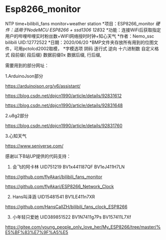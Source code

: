 # Esp8266_monitor
NTP time+bilibili_fans monitor+weather station
 *项目：ESP8266_monitor
 *硬件：适用于NodeMCU ESP8266 + ssd1306 128*32
 *功能：连接WiFi后获取指定用户的哔哩哔哩实时粉丝数+WIFI网络授时时钟+知心天气
 *作者：Nemo_ssc  bilibili UID:12772522
 *日期：2020/06/20
 *BMP文件夹存放所有用到的位图文件，可用pctolcd2002取模，
 *字模选项 阴码 逐行式 逆向 十六进制数 自定义格式 段前缀{ 段后缀} 数据前缀0x 数据后缀, 行后缀, 
   
需要用到的部分网址：

1.ArduinoJson部分

https://arduinojson.org/v6/assistant/

https://blog.csdn.net/dpjcn1990/article/details/92831612

https://blog.csdn.net/dpjcn1990/article/details/92831648

2.u8g2部分

https://blog.csdn.net/dpjcn1990/article/details/92831760

3.心知天气

https://www.seniverse.com/


感谢以下B站UP提供的代码支持：

1. 会飞的阿卡林 UID751219 BV1x441187QF BV1eJ411H7LN

https://github.com/flyAkari/bilibili_fans_monitor

https://github.com/flyAkari/ESP8266_Network_Clock

2. Hans叫泽涵 UID15481541 BV1LE411n7XR

https://github.com/HansCallZH/bilibili_fans_clock_ESP8266

3. 小年轻只爱她 UID389851522 BV1N7411g7Ps BV157411L7Xf

https://gitee.com/young_people_only_love_her/My_ESP8266/tree/master/%E5%BF%83%E7%9F%A5%E5
